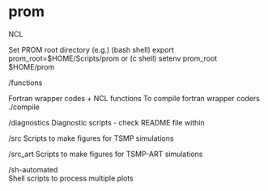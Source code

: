 # prom
NCL

Set PROM root directory (e.g.) 
(bash shell)
export prom_root=$HOME/Scripts/prom
or (c shell)
setenv prom_root $HOME/prom

/functions

Fortran wrapper codes + NCL functions
To compile fortran wrapper coders
./compile

/diagnostics
Diagnostic scripts - check README file within

/src
Scripts to make figures for TSMP simulations

/src_art
Scripts to make figures for TSMP-ART simulations

/sh-automated  
Shell scripts to process multiple plots



